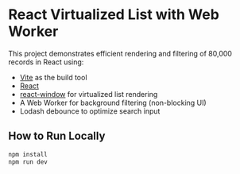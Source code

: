 # React Virtualized List with Web Worker

This project demonstrates efficient rendering and filtering of 80,000 records in React using:

- [Vite](https://vitejs.dev/) as the build tool
- [React](https://reactjs.org/)
- [react-window](https://github.com/bvaughn/react-window) for virtualized list rendering
- A Web Worker for background filtering (non-blocking UI)
- Lodash debounce to optimize search input

## How to Run Locally

```bash
npm install
npm run dev
